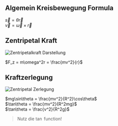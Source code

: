 ## Algemein Kreisbewegung Formula

$\vec{s} = \theta \vec{r}$\
$\vec{v} = \vec{\omega} \times \vec{r}$

## Zentripetal Kraft
![Zentripetalkraft Darstellung](markdowns/images/kreis.jpg)

$F_z = m\omega^2r = \frac{mv^2}{r}$

## Kraftzerlegung

![Zentripetal Zerlegung](markdowns/images/centripetal.gif)

$mg\sin\theta = \frac{mv^2}{R^2}\cos\theta$\
$\tan\theta = \frac{mv^2}{R^2mg}$\
$\tan\theta = \frac{v^2}{R^2g}$

> Nutz die $\tan$ function!